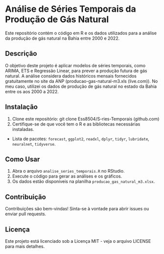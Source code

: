 # Análise de Séries Temporais da Produção de Gás Natural

Este repositório contém o código em R e os dados utilizados para a análise da produção de gás natural na Bahia entre 2000 e 2022.

## Descrição

O objetivo deste projeto é aplicar modelos de séries temporais, como ARIMA, ETS e Regressão Linear, para prever a produção futura de gás natural. A análise considera dados históricos mensais fornecidos gratuitamente no site da ANP (producao-gas-natural-m3.xls (live.com)). No meu caso, utilizei os dados de produção de gás natural no estado da Bahia entre os aos 2000 a 2022.

## Instalação

1. Clone este repositório:
 git clone Ess8504/S-ries-Temporais (github.com)
2. Certifique-se de que você tem o R e as bibliotecas necessárias instaladas.
- Lista de pacotes: `forecast`, `ggplot2`, `readxl`, `dplyr`, `tidyr`, `lubridate`, `neuralnet`, `tidyverse`.

## Como Usar

1. Abra o arquivo `analise_series_temporais.R` no RStudio.
2. Execute o código para gerar as análises e os gráficos.
3. Os dados estão disponíveis na planilha `producao_gas_natural_m3.xlsx`.

## Contribuição

Contribuições são bem-vindas! Sinta-se à vontade para abrir issues ou enviar pull requests.

## Licença

Este projeto está licenciado sob a Licença MIT - veja o arquivo LICENSE para mais detalhes. 
